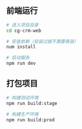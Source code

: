 ## 前端运行
```bash
# 进入项目目录
cd cg-crm-web

# 安装依赖（安装过就不需要再装）
num install

# 启动服务
npm run dev
```

## 打包项目
```bash
# 构建测试环境 
npm run build:stage

# 构建生产环境 
npm run build:prod
```
